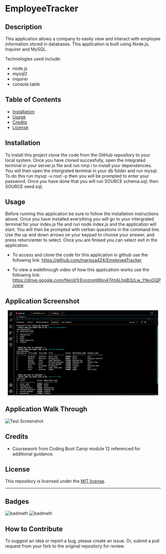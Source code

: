 # EmployeeTracker

## Description
This application allows a company to easily view and interact with employee information stored in databases. This application is built using Node.js, Inquirer and MySQL.

Technologies used include:

- node.js
- mysql2
- inquirer
- console.table

## Table of Contents
- [Installation](#installation)
- [Usage](#usage)
- [Credits](#credits)
- [License](#license)

## Installation
To install this project clone the code from the GitHub repository to your local system. Once you have cloned succesfully, open the integrated terminal in your server.js file and run nmp i to install your dependencies. You will then open the intergrated terminal in your db folder and run mysql. To do this run mysql -u root -p then you will be prompted to enter your password. Once you have done that you will run SOURCE schema.sql; then SOURCE seed.sql; 

## Usage
Before running this application be sure to follow the installation instructions above. Once you have installed everything you will go to your intergrated terminal for your index.js file and run node index.js and the application will start. You will then be prompted with certian questions in the command line. Use the up and down arrows on your keypad to choose your answer, and press return/enter to select. Once you are finised you can select exit in the application.  

* To access and clone the code for this application in github use the following link: https://github.com/marissa424/EmployeeTracker

* To view a walkthrough video of how this applicatioin works use the following link: https://drive.google.com/file/d/1rEnnznmWbn47ihtALhpB3zLw_YtkoGQP/view

## Application Screenshot
![Test Screenshot](/assets/employeeTracker.jpg)

## Application Walk Through
![Test Screenshot](/assets/Employeetracker.gif)


## Credits
* Coursework from Coding Boot Camp module 12 referenced for additional guidance.

## License
This repository is licensed under the [MIT license](https://choosealicense.com/licenses/mit/).

---

## Badges
![badmath](https://img.shields.io/github/languages/top/lernantino/badmath)
![badmath](https://img.shields.io/github/license/marissa424/EmployeeTracker)

## How to Contribute
  To suggest an idea or report a bug, please create an issue. Or, submit a pull request from your fork to the original repository for review.

